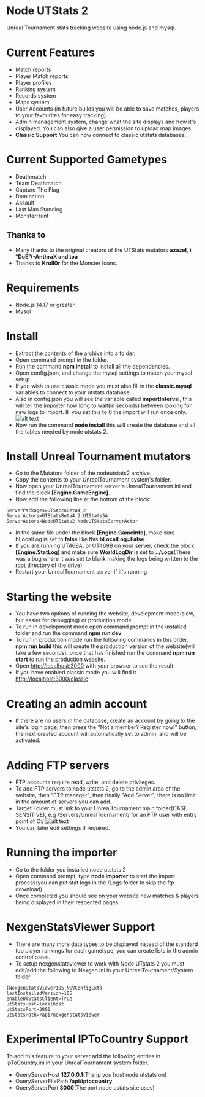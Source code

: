 # Node UTStats 2
Unreal Tournament stats tracking website using node.js and mysql.

# Current Features
- Match reports
- Player Match reports
- Player profiles
- Ranking system
- Records system
- Maps system
- User Accounts (in future builds you will be able to save matches, players to your favourites for easy tracking)
- Admin management system, change what the site displays and how it's displayed. You can also give a user permission to upload map images.
- **Classic Support** You can now connect to classic utstats databases.

# Current Supported Gametypes
- Deathmatch
- Team Deathmatch
- Capture The Flag
- Domination 
- Assault
- Last Man Standing
- MonsterHunt

## Thanks to
- Many thanks to the original creators of the UTStats mutators **azazel, )°DoE°(-AnthraX and toa**
- Thanks to **Krull0r** for the Monster Icons.

# Requirements
- Node.js 14.17 or greater.
- Mysql

# Install
- Extract the contents of the archive into a folder.
- Open command prompt in the folder.
- Run the command **npm install** to install all the dependencies.
- Open config.json, and change the mysql settings to match your mysql setup.
- If you wish to use classic mode you must also fill in the **classic.mysql** variables to connect to your utstats database.
- Also in config.json you will see the variable called **importInterval**, this will tell the importer how long to wait(in seconds) between looking for new logs to import. IF you set this to 0 the import will run once only.
![alt text](https://i.imgur.com/qcVGOvd.png "config.json image")
- Now run the command **node install** this will create the database and all the tables needed by node utstats 2.

# Install Unreal Tournament mutators
- Go to the Mutators folder of the nodeutstats2 archive.
- Copy the contents to your UnrealTournament system's folder.
- Now open your UnrealTournament server's UnrealTournament.ini and find the block **[Engine.GameEngine]**.
- Now add the following line at the bottom of the block:
```
ServerPackages=UTSAccuBeta4_2
ServerActors=UTStatsBeta4_2.UTStatsSA
ServerActors=NodeUTStats2.NodeUTStatsServerActor
```
- In the same file under the block **[Engine.GameInfo]**, make sure bLocalLog is set to **false** like this **bLocalLog=False**.
- If you are running UT469A, or UT469B on your server, check the block **[Engine.StatLog]** and make sure **WorldLogDir** is set to **../Logs**(There was a bug where it was set to blank making the logs being written to the root directory of the drive)
- Restart your UnrealTournament server if it's running

# Starting the website
- You have two options of running the website, development mode(slow, but easier for debugging) or production mode.
- To run in development mode open command prompt in the installed folder and run the command **npm run dev**
- To run in production mode run the following commands in this order, **npm run build** this will create the production version of the website(will take a few seconds), once that has finished run the command **npm run start** to run the production website. 
- Open [http://localhost:3000](http://localhost:3000) with your browser to see the result.
- If you have enabled classic mode you will find it [http://localhost:3000/classic](http://localhost:3000/classic)

# Creating an admin account
- If there are no users in the database, create an account by going to the site's login page, then press the "Not a member? Register now!" button, the next created account will automatically set to admin, and will be activated.

# Adding FTP servers
- FTP accounts require read, write, and delete privileges. 
- To add FTP servers to node utstats 2, go to the admin area of the website, then "FTP manager", then finally "Add Server", there is no limit in the amount of servers you can add.
- Target Folder must link to your UnrealTournament main folder(CASE SENSITIVE), e.g /Servers/UnrealTournament/ for an FTP user with entry point of C:/
![alt text](https://i.imgur.com/aMJUxCm.png "ftp image")
- You can later edit settings if required.

# Running the importer
- Go to the folder you installed node utstats 2
- Open command prompt, type **node importer** to start the import process(you can put stat logs in the /Logs folder to skip the ftp download).
- Once completed you should see on your website new matches & players being displayed in their respected pages.


# NexgenStatsViewer Support
- There are many more data types to be displayed instead of the standard top player rankings for each gametype, you can create lists in the admin control panel.
- To setup nexgenstatsviewer to work with Node UTstats 2 you must edit/add the following to Nexgen.ini in your UnrealTournament/System folder
```
[NexgenStatsViewer105.NSVConfigExt]
lastInstalledVersion=105
enableUTStatsClient=True
utStatsHost=localhost
utStatsPort=3000
utStatsPath=/api/nexgenstatsviewer
```

# Experimental IPToCountry Support
To add this feature to your server add the following entries in IpToCountry.ini in your UnrealTournament system folder.
- QueryServerHost **127.0.0.1**(The ip you host node utstats on)
- QueryServerFilePath **/api/iptocountry**
- QueryServerPort **3000**(The port node ustats site uses)

